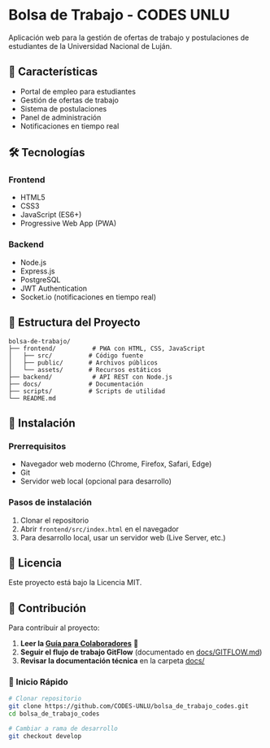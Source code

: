 # Bolsa de Trabajo - CODES UNLU

Aplicación web para la gestión de ofertas de trabajo y postulaciones de estudiantes de la Universidad Nacional de Luján.

## 🚀 Características

- Portal de empleo para estudiantes
- Gestión de ofertas de trabajo
- Sistema de postulaciones
- Panel de administración
- Notificaciones en tiempo real

## 🛠️ Tecnologías

### Frontend
- HTML5
- CSS3
- JavaScript (ES6+)
- Progressive Web App (PWA)

### Backend
- Node.js
- Express.js
- PostgreSQL
- JWT Authentication
- Socket.io (notificaciones en tiempo real)

## 📁 Estructura del Proyecto

```
bolsa-de-trabajo/
├── frontend/          # PWA con HTML, CSS, JavaScript
│   ├── src/          # Código fuente
│   ├── public/       # Archivos públicos
│   └── assets/       # Recursos estáticos
├── backend/           # API REST con Node.js
├── docs/             # Documentación
├── scripts/          # Scripts de utilidad
└── README.md
```

## 🚀 Instalación

### Prerrequisitos
- Navegador web moderno (Chrome, Firefox, Safari, Edge)
- Git
- Servidor web local (opcional para desarrollo)

### Pasos de instalación
1. Clonar el repositorio
2. Abrir `frontend/src/index.html` en el navegador
3. Para desarrollo local, usar un servidor web (Live Server, etc.)

## 📝 Licencia

Este proyecto está bajo la Licencia MIT.

## 👥 Contribución

Para contribuir al proyecto:

1. **Leer la [Guía para Colaboradores](./docs/INSTRUCCIONES_COLABORADORES.md)** 📖
2. **Seguir el flujo de trabajo GitFlow** (documentado en [docs/GITFLOW.md](./docs/GITFLOW.md))
3. **Revisar la documentación técnica** en la carpeta [docs/](./docs/)

### 🚀 Inicio Rápido

```bash
# Clonar repositorio
git clone https://github.com/CODES-UNLU/bolsa_de_trabajo_codes.git
cd bolsa_de_trabajo_codes

# Cambiar a rama de desarrollo
git checkout develop
```

